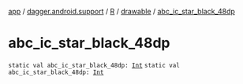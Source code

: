 [app](../../../index.md) / [dagger.android.support](../../index.md) / [R](../index.md) / [drawable](index.md) / [abc_ic_star_black_48dp](./abc_ic_star_black_48dp.md)

# abc_ic_star_black_48dp

`static val abc_ic_star_black_48dp: `[`Int`](https://kotlinlang.org/api/latest/jvm/stdlib/kotlin/-int/index.html)
`static val abc_ic_star_black_48dp: `[`Int`](https://kotlinlang.org/api/latest/jvm/stdlib/kotlin/-int/index.html)